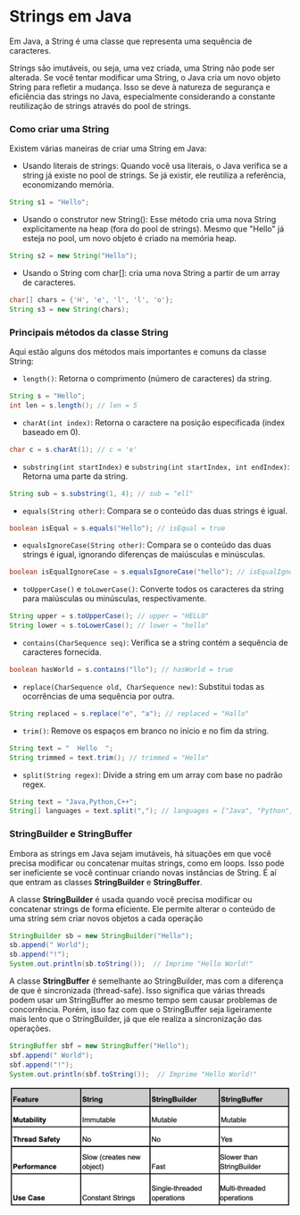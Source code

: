 # Strings em Java

Em Java, a String é uma classe que representa uma sequência de caracteres. 

Strings são imutáveis, ou seja, uma vez criada, uma String não pode ser alterada. 
Se você tentar modificar uma String, o Java cria um novo objeto String para refletir a mudança. 
Isso se deve à natureza de segurança e eficiência das strings no Java, 
especialmente considerando a constante reutilização de strings através do pool de strings.

### Como criar uma String
Existem várias maneiras de criar uma String em Java:
* Usando literais de strings: Quando você usa literais, o Java verifica se a string já existe no pool de strings. Se já existir, ele reutiliza a referência, economizando memória.
```Java
String s1 = "Hello";
```

* Usando o construtor new String(): Esse método cria uma nova String explicitamente na heap (fora do pool de strings). Mesmo que "Hello" já esteja no pool, um novo objeto é criado na memória heap.
```Java
String s2 = new String("Hello");
```

* Usando o String com char[]: cria uma nova String a partir de um array de caracteres.
```Java
char[] chars = {'H', 'e', 'l', 'l', 'o'};
String s3 = new String(chars);
```
### Principais métodos da classe String
Aqui estão alguns dos métodos mais importantes e comuns da classe String:

* `length()`: Retorna o comprimento (número de caracteres) da string.

```java
String s = "Hello";
int len = s.length(); // len = 5
```
* `charAt(int index)`: Retorna o caractere na posição especificada (index baseado em 0).
```java
char c = s.charAt(1); // c = 'e'
```
* `substring(int startIndex)` e `substring(int startIndex, int endIndex)`: Retorna uma parte da string.
```java
String sub = s.substring(1, 4); // sub = "ell"
```

* `equals(String other)`: Compara se o conteúdo das duas strings é igual.
```java
boolean isEqual = s.equals("Hello"); // isEqual = true
```

* `equalsIgnoreCase(String other)`: Compara se o conteúdo das duas strings é igual, ignorando diferenças de maiúsculas e minúsculas.
```java
boolean isEqualIgnoreCase = s.equalsIgnoreCase("hello"); // isEqualIgnoreCase = true
```

* `toUpperCase()` e `toLowerCase()`: Converte todos os caracteres da string para maiúsculas ou minúsculas, respectivamente.
```java
String upper = s.toUpperCase(); // upper = "HELLO"
String lower = s.toLowerCase(); // lower = "hello"
```

* `contains(CharSequence seq)`: Verifica se a string contém a sequência de caracteres fornecida.
```java
boolean hasWorld = s.contains("llo"); // hasWorld = true
```

* `replace(CharSequence old, CharSequence new)`: Substitui todas as ocorrências de uma sequência por outra.
```java
String replaced = s.replace("e", "a"); // replaced = "Hallo"
```

* `trim()`: Remove os espaços em branco no início e no fim da string.
```java
String text = "  Hello  ";
String trimmed = text.trim(); // trimmed = "Hello"
```

* `split(String regex)`: Divide a string em um array com base no padrão regex.
```java
String text = "Java,Python,C++";
String[] languages = text.split(","); // languages = ["Java", "Python", "C++"]
```

### StringBuilder e StringBuffer
Embora as strings em Java sejam imutáveis, há situações em que você precisa modificar ou concatenar muitas strings, como em loops. 
Isso pode ser ineficiente se você continuar criando novas instâncias de String. É aí que entram as classes **StringBuilder** e **StringBuffer**.

A classe **StringBuilder** é usada quando você precisa modificar ou concatenar strings de forma eficiente. Ele permite alterar o conteúdo de uma string sem criar novos objetos a cada operação
```java
StringBuilder sb = new StringBuilder("Hello");
sb.append(" World");
sb.append("!");
System.out.println(sb.toString());  // Imprime "Hello World!"
```

A classe **StringBuffer** é semelhante ao StringBuilder, mas com a diferença de que é sincronizada (thread-safe). Isso significa que várias threads podem usar um StringBuffer ao mesmo tempo sem causar problemas de concorrência. Porém, isso faz com que o StringBuffer seja ligeiramente mais lento que o StringBuilder, já que ele realiza a sincronização das operações.
```java
StringBuffer sbf = new StringBuffer("Hello");
sbf.append(" World");
sbf.append("!");
System.out.println(sbf.toString());  // Imprime "Hello World!"
```

<img src="./Comparative.png" alt="Comparativo String vs StringBuilder vs StringBuffer" width="1000">
